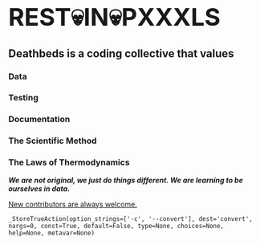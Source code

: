 
# <big><big><big>REST💀IN💀PXXXLS</big></big></big>

## Deathbeds is a coding collective that values

### Data
### Testing
### Documentation
### The Scientific Method
### The Laws of Thermodynamics

_**We are not original, we just do things different.  We are learning to be ourselves in data.**_

[New contributors are always welcome.](https://github.com/deathbeds/deathbeds.github.io)




    _StoreTrueAction(option_strings=['-c', '--convert'], dest='convert', nargs=0, const=True, default=False, type=None, choices=None, help=None, metavar=None)


